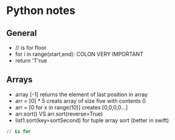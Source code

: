 # Python notes

## General
- // is for floor
- for i in range(start,end): COLON VERY IMPORTANT
- return 'T'rue

## Arrays
- array [-1] returns the element of last position in array
- arr = [0] * 5 creats array of size five with contents 0
- arr = [0 for x in range(10)] creates [0,0,0,0...]
- arr.sort() VS arr.sort(reverse=True)
- list1.sort(key=sortSecond)  for tuple array sort (better in swift)



```python
// is for
```
